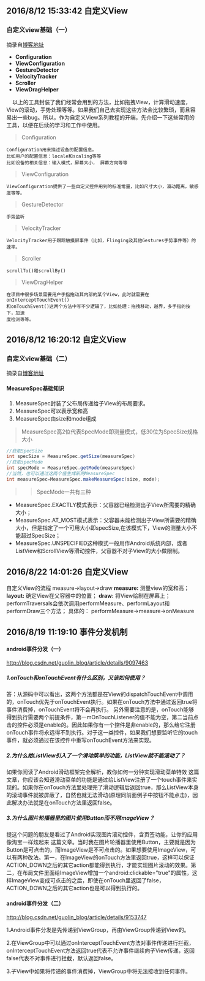 ## 2016/8/12 15:33:42  自定义View
### 自定义view基础（一）
摘录自[博客地址](http://blog.csdn.net/lfdfhl/article/details/51324275)

* **Configuration**
* **ViewConfiguration**
* **GestureDetector**
* **VelocityTracker**
* **Scroller**
* **ViewDragHelper**


&nbsp;&nbsp;&nbsp;&nbsp;以上的工具封装了我们经常会用到的方法，比如拖拽View，计算滑动速度，View的滚动，手势处理等等。如果我们自己去实现这些方法会比较繁琐，而且容易出一些bug。所以，作为自定义View系列教程的开端，先介绍一下这些常用的工具，以便在后续的学习和工作中使用。

> Configuration  
 
	Configuration用来描述设备的配置信息。 
	比如用户的配置信息：locale和scaling等等 
	比如设备的相关信息：输入模式，屏幕大小， 屏幕方向等等 

> ViewConfiguration  

	ViewConfiguration提供了一些自定义控件用到的标准常量，比如尺寸大小，滑动距离，敏感度等等。 
> GestureDetector 

	手势监听

> VelocityTracker  

	VelocityTracker用于跟踪触摸屏事件（比如，Flinging及其他Gestures手势事件等）的速率。

> Scroller  

	scrollTo()和scrollBy()

> ViewDragHelper

	在项目中很多场景需要用户手指拖动其内部的某个View，此时就需要在onInterceptTouchEvent()
    和onTouchEvent()这两个方法中写不少逻辑了，比如处理：拖拽移动，越界，多手指的按下，加速
	度检测等等。 



## 2016/8/12 16:20:12 自定义View
### 自定义view基础（二）
摘录自[博客地址](http://blog.csdn.net/lfdfhl/article/details/51347818)

#### MeasureSpec基础知识

1. MeasureSpec封装了父布局传递给子View的布局要求。 
2. MeasureSpec可以表示宽和高 
3. MeasureSpec由size和mode组成

> MeasureSpec高2位代表SpecMode即测量模式，低30位为SpecSize规格大小

```java
//获取SpecSize  
int specSize = MeasureSpec.getSize(measureSpec)	  
//获取specMode  
int specMode = MeasureSpec.getMode(measureSpec)
//当然，也可以通过这两个值生成新的MeasureSpec
int measureSpec=MeasureSpec.makeMeasureSpec(size, mode);
```

>> SpecMode一共有三种  


* MeasureSpec.EXACTLY模式表示：父容器已经检测出子View所需要的精确大小；
* MeasureSpec.AT_MOST模式表示：父容器未能检测出子View所需要的精确大小，但是指定了一个可用大小即specSize,在该模式下，View的测量大小不能超过SpecSize；
* MeasureSpec.UNSPECIFIED这种模式一般用作Android系统内部，或者ListView和ScrollView等滑动控件，父容器不对子View的大小做限制。

## 2016/8/22 14:01:26 自定义View
自定义View的流程 measure->layout->draw
**measure:** 测量view的宽和高；
**layout:** 确定View在父容器中的位置；
**draw:** 将View绘制在屏幕上； 
performTraversals会依次调用performMeasure、performLayout和performDraw三个方法；
具体的：
performMeasure->measure->onMeasure


## 2016/8/19 11:19:10 事件分发机制
#### android事件分发（一） 
http://blog.csdn.net/guolin_blog/article/details/9097463

##### 1.onTouch和onTouchEvent有什么区别，又该如何使用？

答：从源码中可以看出，这两个方法都是在View的dispatchTouchEvent中调用的，onTouch优先于onTouchEvent执行。如果在onTouch方法中通过返回true将事件消费掉，onTouchEvent将不会再执行。
另外需要注意的是，onTouch能够得到执行需要两个前提条件，第一mOnTouchListener的值不能为空，第二当前点击的控件必须是enable的。因此如果你有一个控件是非enable的，那么给它注册onTouch事件将永远得不到执行。对于这一类控件，如果我们想要监听它的touch事件，就必须通过在该控件中重写onTouchEvent方法来实现。

##### 2.为什么给ListView引入了一个滑动菜单的功能，ListView就不能滚动了？

如果你阅读了Android滑动框架完全解析，教你如何一分钟实现滑动菜单特效 这篇文章，你应该会知道滑动菜单的功能是通过给ListView注册了一个touch事件来实现的。如果你在onTouch方法里处理完了滑动逻辑后返回true，那么ListView本身的滚动事件就被屏蔽了，自然也就无法滑动(原理同前面例子中按钮不能点击)，因此解决办法就是在onTouch方法里返回false。

##### 3.为什么图片轮播器里的图片使用Button而不用ImageView？

提这个问题的朋友是看过了Android实现图片滚动控件，含页签功能，让你的应用像淘宝一样炫起来 这篇文章。当时我在图片轮播器里使用Button，主要就是因为Button是可点击的，而ImageView是不可点击的。如果想要使用ImageView，可以有两种改法。第一，在ImageView的onTouch方法里返回true，这样可以保证ACTION_DOWN之后的其它action都能得到执行，才能实现图片滚动的效果。第二，在布局文件里面给ImageView增加一个android:clickable="true"的属性，这样ImageView变成可点击的之后，即使在onTouch里返回了false，ACTION_DOWN之后的其它action也是可以得到执行的。

#### android事件分发（二） 
http://blog.csdn.net/guolin_blog/article/details/9153747 

1.Android事件分发是先传递到ViewGroup，再由ViewGroup传递到View的。

2.在ViewGroup中可以通过onInterceptTouchEvent方法对事件传递进行拦截，onInterceptTouchEvent方法返回true代表不允许事件继续向子View传递，返回false代表不对事件进行拦截，默认返回false。

3.子View中如果将传递的事件消费掉，ViewGroup中将无法接收到任何事件。



















































  



